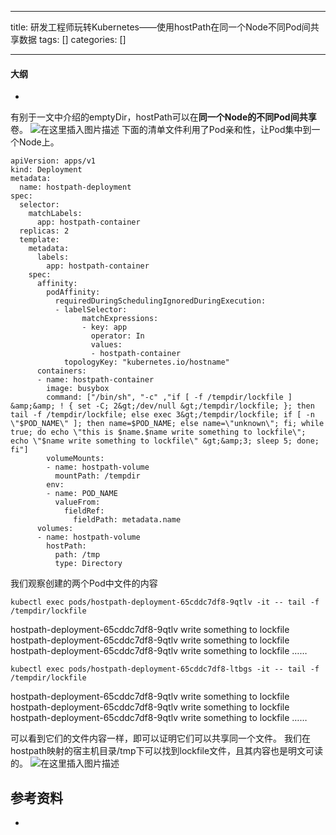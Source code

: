 
--- 
title:  研发工程师玩转Kubernetes——使用hostPath在同一个Node不同Pod间共享数据 
tags: []
categories: [] 

---


#### 大纲
- 


有别于一文中介绍的emptyDir，hostPath可以在**同一个Node的不同Pod间共享**卷。 <img src="https://img-blog.csdnimg.cn/1d88e9d718cf4125b962409d6e408498.png" alt="在这里插入图片描述"> 下面的清单文件利用了Pod亲和性，让Pod集中到一个Node上。

```
apiVersion: apps/v1
kind: Deployment
metadata:
  name: hostpath-deployment
spec:
  selector:
    matchLabels:
      app: hostpath-container
  replicas: 2
  template:
    metadata:
      labels:
        app: hostpath-container
    spec:
      affinity:
        podAffinity:
          requiredDuringSchedulingIgnoredDuringExecution:
          - labelSelector:
                matchExpressions:
                - key: app
                  operator: In
                  values:
                  - hostpath-container
            topologyKey: "kubernetes.io/hostname"
      containers:
      - name: hostpath-container
        image: busybox
        command: ["/bin/sh", "-c" ,"if [ -f /tempdir/lockfile ] &amp;&amp; ! { set -C; 2&gt;/dev/null &gt;/tempdir/lockfile; }; then tail -f /tempdir/lockfile; else exec 3&gt;/tempdir/lockfile; if [ -n \"$POD_NAME\" ]; then name=$POD_NAME; else name=\"unknown\"; fi; while true; do echo \"this is $name.$name write something to lockfile\"; echo \"$name write something to lockfile\" &gt;&amp;3; sleep 5; done; fi"]
        volumeMounts:
        - name: hostpath-volume
          mountPath: /tempdir
        env:
        - name: POD_NAME
          valueFrom:
            fieldRef:
              fieldPath: metadata.name
      volumes:
      - name: hostpath-volume
        hostPath:
          path: /tmp
          type: Directory

```

我们观察创建的两个Pod中文件的内容

```
kubectl exec pods/hostpath-deployment-65cddc7df8-9qtlv -it -- tail -f /tempdir/lockfile

```

>  
 hostpath-deployment-65cddc7df8-9qtlv write something to lockfile hostpath-deployment-65cddc7df8-9qtlv write something to lockfile hostpath-deployment-65cddc7df8-9qtlv write something to lockfile …… 


```
kubectl exec pods/hostpath-deployment-65cddc7df8-ltbgs -it -- tail -f /tempdir/lockfile

```

>  
 hostpath-deployment-65cddc7df8-9qtlv write something to lockfile hostpath-deployment-65cddc7df8-9qtlv write something to lockfile hostpath-deployment-65cddc7df8-9qtlv write something to lockfile …… 


可以看到它们的文件内容一样，即可以证明它们可以共享同一个文件。 我们在hostpath映射的宿主机目录/tmp下可以找到lockfile文件，且其内容也是明文可读的。 <img src="https://img-blog.csdnimg.cn/0651c8d63ad8469c9f7b2647e7305808.png" alt="在这里插入图片描述">

## 参考资料
- 